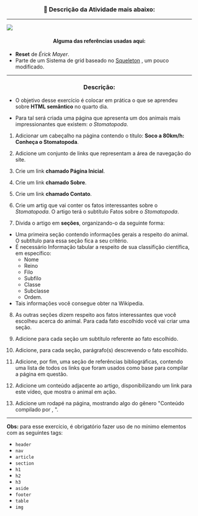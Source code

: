 <h3 align="center">📝 Descrição da Atividade mais abaixo:</h3>

---

![](img/stomatopoda-tela.gif)

<h4 align="center">Alguma das referências usadas aqui:</h4>

*  **Reset** de *Érick Mayer*.
*  Parte de um Sistema de grid baseado no [Squeleton](http://getskeleton.com/) , um pouco modificado.

---

<h3 align="center"> Descrição:</h3>

* O objetivo desse exercício é colocar em prática o que se  aprendeu sobre **HTML semântico** no quarto dia.

* Para tal será criada uma página que apresenta um dos animais mais impressionantes que existem: *o Stomatopoda*. 

1. Adicionar um cabeçalho na página contendo o título: **Soco a 80km/h: Conheça o Stomatopoda**.

2. Adicione um conjunto de links que representam a área de navegação do site.

3. Crie um link **chamado Página Inicial**.
   
4. Crie um link **chamado Sobre**.
5. Crie um link **chamado Contato**.
6. Crie um artig que vai conter os fatos interessantes sobre o *Stomatopoda*. O artigo terá o subtítulo Fatos sobre o *Stomatopoda*.
7. Divida o artigo em **seções**, organizando-o da seguinte forma:

* Uma primeira seção contendo informações gerais a respeito do animal. O subtítulo para essa seção fica a seu critério. 
* É necessário Informação tabular a respeito de sua classifição científica, em específico: 
  *  Nome
  *  Reino
  *  Filo 
  *  Subfilo 
  *  Classe 
  *  Subclasse
  *  Ordem. 
* Tais informações você consegue obter na Wikipedia.

8. As outras seções dizem respeito aos fatos interessantes que você escolheu acerca do animal. Para cada fato escolhido você vai criar uma seção.

9. Adicione para cada seção um subtítulo referente ao fato escolhido.
10.  Adicione, para cada seção, parágrafo(s) descrevendo o fato escolhido. 

11.  Adicione, por fim, uma seção de referências bibliográficas, contendo uma lista de todos os links que foram usados como base para compilar a página em questão.

12.  Adicione um conteúdo adjacente ao artigo, disponibilizando um link para este vídeo, que mostra o animal em ação.

13.  Adicione um rodapé na página, mostrando algo do gênero "Conteúdo compilado por , ".

---

**Obs:** para esse exercício, é obrigatório fazer uso de no mínimo elementos com as seguintes tags: 

* `header` 
* `nav` 
* `article` 
* `section` 
* `h1` 
* `h2` 
* `h3` 
* `aside` 
* `footer` 
* `table`  
* `img`
